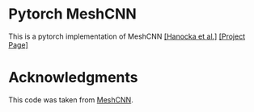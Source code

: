 # Pytorch MeshCNN 

This is a pytorch implementation of MeshCNN [[Hanocka et al.]](https://bit.ly/meshcnn) [[Project Page]](https://ranahanocka.github.io/MeshCNN/)

# Acknowledgments
This code was taken from [MeshCNN](https://github.com/ranahanocka/MeshCNN/).
